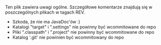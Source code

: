 Ten plik zawiera uwagi ogólne. Szczegółowe komentarze znajdują się w poszczególnych plikach w tagach REV.

* Szkoda, że nie ma JavaDoc'ów :)
* Katalogi "target" i ".settings" nie powinny być wcommitowane do repo
* Pliki ".classpath" i ".project" nie powinny być wcommitowane do repo
* Katalog '.git' nie powinien być wcommitowany do repo
